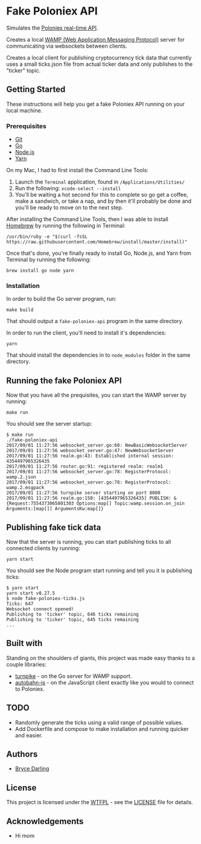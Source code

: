 # Fake Poloniex API

Simulates the [Poloniex real-time API](https://poloniex.com/support/api/).

Creates a local [WAMP (Web Application Messaging Protocol)](http://wamp-proto.org/) server for communicating via websockets between clients.

Creates a local client for publishing cryptocurrency tick data that currently uses a small ticks.json file from actual ticker data and only publishes to the "ticker" topic.


## Getting Started

These instructions will help you get a fake Poloniex API running on your local machine.


### Prerequisites

* [Git](https://git-scm.com/)
* [Go](https://golang.org/)
* [Node.js](https://nodejs.org/)
* [Yarn](https://yarnpkg.com/)

On my Mac, I had to first install the Command Line Tools:

1. Launch the `Terminal` application, found in `/Applications/Utilities/`
2. Run the following: `xcode-select --install`
3. You'll be waiting a hot second for this to complete so go get a coffee, make a sandwich, or take a nap, and by then it'll probably be done and you'll be ready to move on to the next step.

After installing the Command Line Tools, then I was able to install [Homebrew](https://brew.sh/) by running the following in Terminal:

```
/usr/bin/ruby -e "$(curl -fsSL https://raw.githubusercontent.com/Homebrew/install/master/install)"
```

Once that's done, you're finally ready to install Go, Node.js, and Yarn from Terminal by running the following:

```
brew install go node yarn
```


### Installation

In order to build the Go server program, run:

```
make build
```

That should output a `fake-poloniex-api` program in the same directory.

In order to run the client, you'll need to install it's dependencies:

```
yarn
```

That should install the dependencies in to `node_modules` folder in the same directory.


## Running the fake Poloniex API

Now that you have all the prequisites, you can start the WAMP server by running:

```
make run
```

You should see the server startup:

    $ make run
    ./fake-poloniex-api
    2017/09/01 11:27:56 websocket_server.go:60: NewBasicWebsocketServer
    2017/09/01 11:27:56 websocket_server.go:47: NewWebsocketServer
    2017/09/01 11:27:56 realm.go:43: Established internal session: 4354497965326435
    2017/09/01 11:27:56 router.go:91: registered realm: realm1
    2017/09/01 11:27:56 websocket_server.go:78: RegisterProtocol: wamp.2.json
    2017/09/01 11:27:56 websocket_server.go:78: RegisterProtocol: wamp.2.msgpack
    2017/09/01 11:27:56 turnpike server starting on port 8000
    2017/09/01 11:27:56 realm.go:150: [4354497965326435] PUBLISH: &{Request:7554373065801303 Options:map[] Topic:wamp.session.on_join Arguments:[map[]] ArgumentsKw:map[]}


## Publishing fake tick data

Now that the server is running, you can start publishing ticks to all connected clients by running:

```
yarn start
```

You should see the Node program start running and tell you it is publishing ticks:

    $ yarn start
    yarn start v0.27.5
    $ node fake-poloniex-ticks.js
    Ticks: 647
    Websocket connect opened!
    Publishing to 'ticker' topic, 646 ticks remaining
    Publishing to 'ticker' topic, 645 ticks remaining
    ...


## Built with

Standing on the shoulders of giants, this project was made easy thanks to a couple libraries:

* [turnpike](https://github.com/jcelliott/turnpike) - on the Go server for WAMP support.
* [autobahn-js](https://github.com/crossbario/autobahn-js) - on the JavaScript client exactly like you would to connect to Poloniex.


## TODO

* Randomly generate the ticks using a valid range of possible values.
* Add Dockerfile and compose to make installation and running quicker and easier.


## Authors

* [Bryce Darling](http://github.com/brycedarling)


## License

This project is licensed under the [WTFPL](http://www.wtfpl.net/) - see the [LICENSE](http://github.com/brycedarling/fake-poloniex-api/LICENSE) file for details.


## Acknowledgements

* Hi mom

